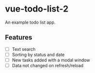 # vue-todo-list-2

An example todo list app.

## Features

- [ ] Text search
- [ ] Sorting by status and date
- [ ] New tasks added with a modal window
- [ ] Data not changed on refresh/reload 

